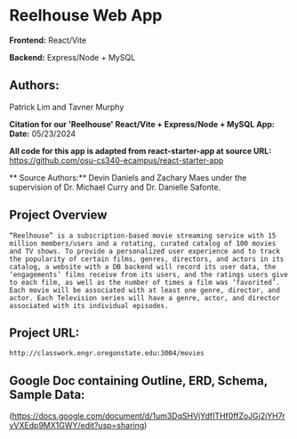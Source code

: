 # Reelhouse Web App

**Frontend:** 
React/Vite

**Backend:** 
Express/Node + MySQL

## **Authors:**
Patrick Lim and
Tavner Murphy

**Citation for our 'Reelhouse' React/Vite + Express/Node + MySQL App:**
**Date:** 05/23/2024
 
**All code for this app is adapted from react-starter-app at source URL:** 
https://github.com/osu-cs340-ecampus/react-starter-app

** Source Authors:** Devin Daniels and Zachary Maes under the supervision of Dr. Michael Curry and Dr. Danielle Safonte.


## Project Overview
	“Reelhouse” is a subscription-based movie streaming service with 15 million members/users and a rotating, curated catalog of 100 movies and TV shows. To provide a personalized user experience and to track the popularity of certain films, genres, directors, and actors in its catalog, a website with a DB backend will record its user data, the ‘engagements’ films receive from its users, and the ratings users give to each film, as well as the number of times a film was ‘favorited’. Each movie will be associated with at least one genre, director, and actor. Each Television series will have a genre, actor, and director associated with its individual episodes.

## Project URL:
    http://classwork.engr.oregonstate.edu:3004/movies


## Google Doc containing Outline, ERD, Schema, Sample Data:
(https://docs.google.com/document/d/1um3DqSHVjYdfITHf0ffZoJGj2jYH7rvVXEdp9MX1GWY/edit?usp=sharing)
